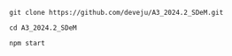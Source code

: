 ```
git clone https://github.com/deveju/A3_2024.2_SDeM.git
```

```
cd A3_2024.2_SDeM
```

```
npm start
```
